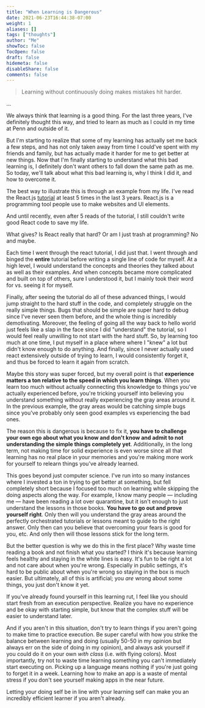 ```yaml
---
title: "When Learning is Dangerous"
date: 2021-06-23T16:44:38-07:00
weight: 1
aliases: []
tags: ["thoughts"]
author: "Me"
showToc: false
TocOpen: false
draft: false
hidemeta: false
disableShare: false
comments: false
---
```

> Learning without continuously doing makes mistakes hit harder. 

...

We always think that learning is a good thing. For the last three years, I've definitely thought this way, and tried to learn as much as I could in my time at Penn and outside of it.

But I'm starting to realize that some of my learning has actually set me back a few steps, and has not only taken away from time I could've spent with my friends and family, but has actually made it harder for me to get better at new things. Now that I'm finally starting to understand what this bad learning is, I definitely don't want others to fall down the same path as me. So today, we'll talk about what this bad learning is, why I think I did it, and how to overcome it. 

The best way to illustrate this is through an example from my life. I've read the React.js [tutorial](https://reactjs.org/tutorial/tutorial.html) at least 5 times in the last 3 years. React.js is a programming tool people use to make websites and UI elements.

And until recently, even after 5 reads of the tutorial, I still couldn't write good React code to save my life. 

What gives? Is React really that hard? Or am I just trash at programming? No and maybe. 

Each time I went through the react tutorial, I did just that. I went through and binged the **entire** tutorial before writing a single line of code for myself. At a high level, I would understand the concepts and theories they talked about as well as their examples. And when concepts became more complicated and built on top of others, sure I understood it, but I mainly took their word for vs. seeing it for myself.

Finally, after seeing the tutorial do all of these advanced things, I would jump straight to the hard stuff in the code, and completely struggle on the really simple things. Bugs that should be simple are super hard to debug since I've never seen them before, and the whole thing is incredibly demotivating. Moreover, the feeling of going all the way back to hello world just feels like a slap in the face since I did "understand" the tutorial, so I would feel really unwilling to not start with the hard stuff. So, by learning too much at one time, I put myself in a place where where I "knew" a lot but didn't know enough to do anything. And finally, since I never actually used react extensively outside of trying to learn, I would consistently forget it, and thus be forced to learn it again from scratch.

Maybe this story was super forced, but my overall point is that **experience matters a ton relative to the speed in which you learn things**. When you learn too much without actually connecting this knowledge to things you've actually experienced before, you're tricking yourself into believing you understand something without really experiencing the gray areas around it. In the previous example, the gray areas would be catching simple bugs since you've probably only seen good examples vs experiencing the bad ones. 

The reason this is dangerous is because to fix it, **you have to challenge your own ego about what you know and don't know and admit to not understanding the simple things completely yet**. Additionally, in the long term, not making time for solid experience is even worse since all that learning has no real place in your memories and you're making more work for yourself to relearn things you've already learned. 

This goes beyond just computer science. I've run into so many instances where I invested a ton in trying to get better at something, but fell completely short because I focused too much on learning while skipping the doing aspects along the way. For example, I know many people — including me — have been reading a lot over quarantine, but it isn't enough to just understand the lessons in those books. **You have to go out and prove yourself right**. Only then will you understand the gray areas around the perfectly orchestrated tutorials or lessons meant to guide to the right answer. Only then can you believe that overcoming your fears is good for you, etc. And only then will those lessons stick for the long term. 

But the better question is why we do this in the first place? Why waste time reading a book and not finish what you started? I think it's because learning feels healthy and staying in the white lines is easy. It's fun to be right a lot and not care about when you're wrong. Especially in public settings, it's hard to be public about when you're wrong so staying in the box is much easier. But ultimately, all of this is artificial; you *are* wrong about some things, you just don't know it yet.

If you've already found yourself in this learning rut, I feel like you should start fresh from an execution perspective. Realize you have no experience and be okay with starting simple, but know that the complex stuff will be easier to understand later. 

And if you aren't in this situation, don't try to learn things if you aren't going to make time to practice execution. Be super careful with how you strike the balance between learning and doing (usually 50-50 in my opinion but always err on the side of doing in my opinion), and always ask yourself if you could do it on your own *with class* (i.e. with flying colors). Most importantly, try not to waste time learning something you can't immediately start executing on. Picking up a language means nothing if you're just going to forget it in a week. Learning how to make an app is a waste of mental stress if you don't see yourself making apps in the near future. 

Letting your doing self be in line with your learning self can make you an incredibly efficient learner if you aren't already.